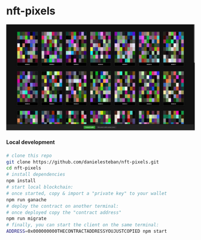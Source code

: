 nft-pixels
==

![screenshot](screenshot.png)

#### Local development

```bash
# clone this repo
git clone https://github.com/danielesteban/nft-pixels.git
cd nft-pixels
# install dependencies
npm install
# start local blockchain:
# once started, copy & import a "private key" to your wallet
npm run ganache
# deploy the contract on another terminal:
# once deployed copy the "contract address"
npm run migrate
# finally, you can start the client on the same terminal:
ADDRESS=0x000000000THECONTRACTADDRESSYOUJUSTCOPIED npm start
```
